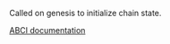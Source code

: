 Called on genesis to initialize chain state.

[ABCI documentation](https://docs.cometbft.com/v1/spec/abci/abci.html#initchain)